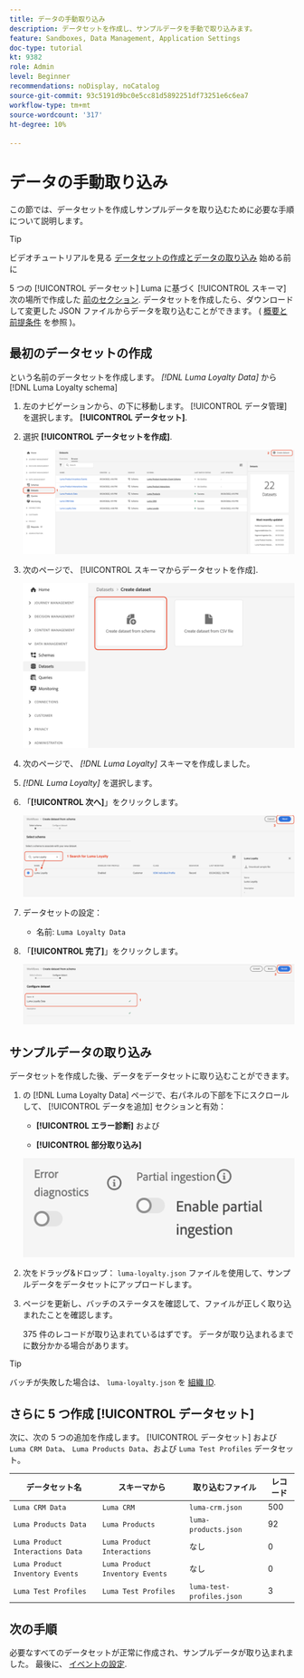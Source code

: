 ```yaml
---
title: データの手動取り込み
description: データセットを作成し、サンプルデータを手動で取り込みます。
feature: Sandboxes, Data Management, Application Settings
doc-type: tutorial
kt: 9382
role: Admin
level: Beginner
recommendations: noDisplay, noCatalog
source-git-commit: 93c5191d9bc0e5cc81d5892251df73251e6c6ea7
workflow-type: tm+mt
source-wordcount: '317'
ht-degree: 10%

---
```



# データの手動取り込み

この節では、データセットを作成しサンプルデータを取り込むために必要な手順について説明します。

>[!TIP]
>
> ビデオチュートリアルを見る [データセットの作成とデータの取り込み](/help/set-up-data/create-datasets-and-ingest-data.md) 始める前に

5 つの [!UICONTROL データセット] Luma に基づく [!UICONTROL スキーマ] 次の場所で作成した [前のセクション](/help/tutorial-configure-a-training-sandbox/manual-data-set-up.md). データセットを作成したら、ダウンロードして変更した JSON ファイルからデータを取り込むことができます。 ( [概要と前提条件](/help/tutorial-configure-a-training-sandbox/introduction-and-prerequisites.md) を参照 )。

## 最初のデータセットの作成

という名前のデータセットを作成します。 *[!DNL Luma Loyalty Data]* から [!DNL Luma Loyalty schema]

1. 左のナビゲーションから、の下に移動します。 [!UICONTROL データ管理]を選択します。 **[!UICONTROL データセット]**.

1. 選択 **[!UICONTROL データセットを作成]**.

   ![データセットの作成](assets/create-dataset.png)

1. 次のページで、 [!UICONTROL スキーマからデータセットを作成].

   ![スキーマからのデータセットの作成](assets/create-dataset-from-schema.png)

1. 次のページで、 *[!DNL Luma Loyalty]* スキーマを作成しました。

1. *[!DNL Luma Loyalty]* を選択します。

1. 「**[!UICONTROL 次へ]**」をクリックします。

   ![スキーマを検索して選択](assets/create-dataset-select-schema.png)

1. データセットの設定：

   * 名前: `Luma Loyalty Data`

1. 「**[!UICONTROL 完了]**」をクリックします。

   ![データセットの設定](assets/create-dataset-configure.png)

## サンプルデータの取り込み

データセットを作成した後、データをデータセットに取り込むことができます。

1. の [!DNL Luma Loyalty Data] ページで、右パネルの下部を下にスクロールして、 [!UICONTROL データを追加] セクションと有効：

   * **[!UICONTROL エラー診断]** および

   * **[!UICONTROL 部分取り込み]**

   ![データの取り込み](assets/ingest-data.png)

1. 次をドラッグ&amp;ドロップ： `luma-loyalty.json` ファイルを使用して、サンプルデータをデータセットにアップロードします。

1. ページを更新し、バッチのステータスを確認して、ファイルが正しく取り込まれたことを確認します。

   375 件のレコードが取り込まれているはずです。 データが取り込まれるまでに数分かかる場合があります。

>[!TIP]
>
>バッチが失敗した場合は、 `luma-loyalty.json` を [組織 ID](https://experienceleague.adobe.com/docs/core-services/interface/administration/organizations.html?lang=ja).

## さらに 5 つ作成 [!UICONTROL データセット]

次に、次の 5 つの追加を作成します。 [!UICONTROL データセット] および `Luma CRM Data`、 `Luma Products Data`、および `Luma Test Profiles` データセット。

| データセット名 | スキーマから | 取り込むファイル | レコード |
| -----| ------ | -------| ------- |
| `Luma CRM Data` | `Luma CRM` | `luma-crm.json` | 500 |
| `Luma Products Data` | `Luma Products` | `luma-products.json` | 92 |
| `Luma Product Interactions Data` | `Luma Product Interactions` | なし | 0 |
| `Luma Product Inventory Events` | `Luma Product Inventory Events` | なし | 0 |
| `Luma Test Profiles` | `Luma Test Profiles` | `luma-test-profiles.json` | 3 |

## 次の手順

必要なすべてのデータセットが正常に作成され、サンプルデータが取り込まれました。 最後に、 [イベントの設定](/help/tutorial-configure-a-training-sandbox/configure-events.md).
